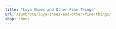 ```yaml
---
title: "Luya Shoes and Other Fine Things"
url: /zumbrota/luya-shoes-and-other-fine-things/
shop: shoes
---
```


